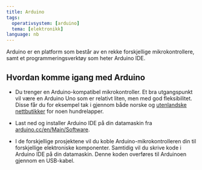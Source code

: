 ```yaml
---
title: Arduino
tags:
  operativsystem: [arduino]
  tema: [elektronikk]
language: nb
---
```


Arduino er en platform som består av en rekke forskjellige
mikrokontrollere, samt et programmeringsverktøy som heter Arduino IDE.

## Hvordan komme igang med Arduino

+ Du trenger en Arduino-kompatibel mikrokontroller. Et bra utgangspunkt vil
  være en Arduino Uno som er relativt liten, men med god fleksibilitet. Disse
  får du for eksempel tak i gjennom både norske og
  [utenlandske nettbutikker](https://store.arduino.cc/) for noen hundrelapper.

+ Last ned og installer Arduino IDE på din datamaskin fra
  [arduino.cc/en/Main/Software](http://arduino.cc/en/Main/Software).

+ I de forskjellige prosjektene vil du koble Arduino-mikrokontrolleren
  din til forskjellige elektroniske komponenter. Samtidig vil du
  skrive kode i Arduino IDE på din datamaskin. Denne koden overføres
  til Arduinoen gjennom en USB-kabel.
